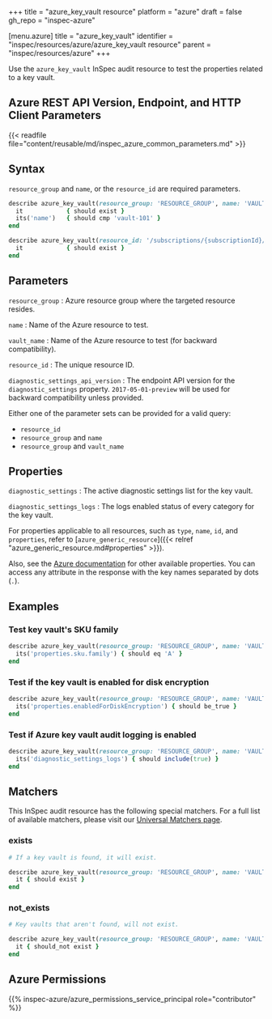 +++
title = "azure_key_vault resource"
platform = "azure"
draft = false
gh_repo = "inspec-azure"

[menu.azure]
title = "azure_key_vault"
identifier = "inspec/resources/azure/azure_key_vault resource"
parent = "inspec/resources/azure"
+++

Use the `azure_key_vault` InSpec audit resource to test the properties related to a key vault.

## Azure REST API Version, Endpoint, and HTTP Client Parameters

{{< readfile file="content/reusable/md/inspec_azure_common_parameters.md" >}}

## Syntax

`resource_group` and `name`, or the `resource_id` are required parameters.

```ruby
describe azure_key_vault(resource_group: 'RESOURCE_GROUP', name: 'VAULT-101') do
  it            { should exist }
  its('name')   { should cmp 'vault-101' }    
end
```

```ruby
describe azure_key_vault(resource_id: '/subscriptions/{subscriptionId}/resourceGroups/{resourceGroup}/providers/Microsoft.KeyVault/vaults/{vaultName}') do
  it            { should exist }
end
```

## Parameters

`resource_group`
: Azure resource group where the targeted resource resides.

`name`
: Name of the Azure resource to test.

`vault_name`
: Name of the Azure resource to test (for backward compatibility).

`resource_id`
: The unique resource ID.

`diagnostic_settings_api_version`
: The endpoint API version for the `diagnostic_settings` property. `2017-05-01-preview` will be used for backward compatibility unless provided.

Either one of the parameter sets can be provided for a valid query:

- `resource_id`
- `resource_group` and `name`
- `resource_group` and `vault_name`

## Properties

`diagnostic_settings`
: The active diagnostic settings list for the key vault.

`diagnostic_settings_logs`
: The logs enabled status of every category for the key vault.

For properties applicable to all resources, such as `type`, `name`, `id`, and `properties`, refer to [`azure_generic_resource`]({{< relref "azure_generic_resource.md#properties" >}}).

Also, see the [Azure documentation](https://docs.microsoft.com/en-us/rest/api/keyvault/keyvault/vaults/get) for other available properties.
You can access any attribute in the response with the key names separated by dots (`.`).

## Examples

### Test key vault's SKU family

```ruby
describe azure_key_vault(resource_group: 'RESOURCE_GROUP', name: 'VAULT_NAME') do
  its('properties.sku.family') { should eq 'A' }
end
```

### Test if the key vault is enabled for disk encryption

```ruby
describe azure_key_vault(resource_group: 'RESOURCE_GROUP', name: 'VAULT_NAME') do
  its('properties.enabledForDiskEncryption') { should be_true }
end
```

### Test if Azure key vault audit logging is enabled

```ruby
describe azure_key_vault(resource_group: 'RESOURCE_GROUP', name: 'VAULT_NAME') do
  its('diagnostic_settings_logs') { should include(true) }
end
```

## Matchers

This InSpec audit resource has the following special matchers. For a full list of available matchers, please visit our [Universal Matchers page](/inspec/matchers/).

### exists

```ruby
# If a key vault is found, it will exist.

describe azure_key_vault(resource_group: 'RESOURCE_GROUP', name: 'VAULT_NAME') do
  it { should exist }
end
```

### not_exists

```ruby
# Key vaults that aren't found, will not exist.

describe azure_key_vault(resource_group: 'RESOURCE_GROUP', name: 'VAULT_NAME') do
  it { should_not exist }
end
```

## Azure Permissions

{{% inspec-azure/azure_permissions_service_principal role="contributor" %}}
